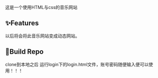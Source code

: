 这是一个使用HTML与css的音乐网站
## ✨Features

以后将会将此音乐网站变成动态网站。
## 🚀Build Repo

clone到本地之后
运行login下的login.html文件，账号密码随便输入便可以使用！！！
